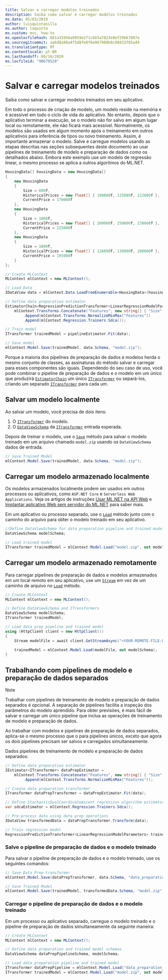 ```yaml
---
title: Salvar e carregar modelos treinados
description: Saiba como salvar e carregar modelos treinados
ms.date: 05/03/2019
author: luisquintanilla
ms.author: luquinta
ms.custom: mvc, how-to
ms.openlocfilehash: 681a35956a8959e2f1cbb5a7023e0ef29b67097e
ms.sourcegitcommit: aa6d8a90a4f5d8fe0f6e967980b8c98433f05a44
ms.translationtype: MT
ms.contentlocale: pt-BR
ms.lasthandoff: 09/16/2020
ms.locfileid: "90679528"
---
```

# <a name="save-and-load-trained-models"></a>Salvar e carregar modelos treinados

Saiba como salvar e carregar modelos treinados em seu aplicativo.

Em todo o processo de criação de modelo, um modelo reside na memória e é acessível em todo o ciclo de vida do aplicativo. No entanto, depois que o aplicativo terminar a execução, se o modelo não for salvo em algum lugar local ou remotamente, ele não ficará mais acessível. Normalmente, os modelos são usados em algum momento após o treinamento em outros aplicativos para inferência de tipos ou novo treinamento. Assim, é importante armazenar o modelo. Salve e carregue modelos usando as etapas descritas nas seções subsequentes deste documento ao usar pipelines de treinamento de modelo e preparação de dados como os detalhados abaixo. Embora este exemplo use um modelo de regressão linear, o mesmo processo se aplica a outros algoritmos do ML.NET.

```csharp
HousingData[] housingData = new HousingData[]
{
    new HousingData
    {
        Size = 600f,
        HistoricalPrices = new float[] { 100000f, 125000f, 122000f },
        CurrentPrice = 170000f
    },
    new HousingData
    {
        Size = 1000f,
        HistoricalPrices = new float[] { 200000f, 250000f, 230000f },
        CurrentPrice = 225000f
    },
    new HousingData
    {
        Size = 1000f,
        HistoricalPrices = new float[] { 126000f, 130000f, 200000f },
        CurrentPrice = 195000f
    }
};

// Create MLContext
MLContext mlContext = new MLContext();

// Load Data
IDataView data = mlContext.Data.LoadFromEnumerable<HousingData>(housingData);

// Define data preparation estimator
EstimatorChain<RegressionPredictionTransformer<LinearRegressionModelParameters>> pipelineEstimator =
    mlContext.Transforms.Concatenate("Features", new string[] { "Size", "HistoricalPrices" })
        .Append(mlContext.Transforms.NormalizeMinMax("Features"))
        .Append(mlContext.Regression.Trainers.Sdca());

// Train model
ITransformer trainedModel = pipelineEstimator.Fit(data);

// Save model
mlContext.Model.Save(trainedModel, data.Schema, "model.zip");
```

Porque a maioria dos pipelines de preparação de dados e modelos herda o mesmo conjunto de classes, as assinaturas do método salvar e carregar para esses componentes são iguais. Dependendo do seu caso de uso, você pode combinar o pipeline de preparação de dados e o modelo em um único que produzirá [`EstimatorChain`](xref:Microsoft.ML.Data.TransformerChain%601) um único [`ITransformer`](xref:Microsoft.ML.ITransformer) ou separá-los, criando um separado [`ITransformer`](xref:Microsoft.ML.ITransformer) para cada um.

## <a name="save-a-model-locally"></a>Salvar um modelo localmente

Ao salvar um modelo, você precisa de dois itens:

1. O [`ITransformer`](xref:Microsoft.ML.ITransformer) do modelo.
2. O [`DataViewSchema`](xref:Microsoft.ML.DataViewSchema) da [`ITransformer`](xref:Microsoft.ML.ITransformer) entrada esperada.

Depois de treinar o modelo, use o [`Save`](xref:Microsoft.ML.ModelOperationsCatalog.Save%2A) método para salvar o modelo treinado em um arquivo chamado `model.zip` usando os `DataViewSchema` dados de entrada.

```csharp
// Save Trained Model
mlContext.Model.Save(trainedModel, data.Schema, "model.zip");
```

## <a name="load-a-model-stored-locally"></a>Carregar um modelo armazenado localmente

Os modelos armazenados localmente podem ser usados em outros processos ou aplicativos, como `ASP.NET Core` e `Serverless Web Applications`. Veja os artigos de instruções [Usar ML.NET na API Web](./serve-model-web-api-ml-net.md) e [Implantar aplicativo Web sem servidor do ML.NET](./serve-model-serverless-azure-functions-ml-net.md) para saber mais.

Em um aplicativo ou processo separado, use o [`Load`](xref:Microsoft.ML.ModelOperationsCatalog.Load%2A) método junto com o caminho do arquivo para obter o modelo treinado em seu aplicativo.

```csharp
//Define DataViewSchema for data preparation pipeline and trained model
DataViewSchema modelSchema;

// Load trained model
ITransformer trainedModel = mlContext.Model.Load("model.zip", out modelSchema);
```

## <a name="load-a-model-stored-remotely"></a>Carregar um modelo armazenado remotamente

Para carregar pipelines de preparação de dados e modelos armazenados em um local remoto em seu aplicativo, use um [`Stream`](xref:System.IO.Stream) em vez de um caminho de arquivo no [`Load`](xref:Microsoft.ML.ModelOperationsCatalog.Load%2A) método.

```csharp
// Create MLContext
MLContext mlContext = new MLContext();

// Define DataViewSchema and ITransformers
DataViewSchema modelSchema;
ITransformer trainedModel;

// Load data prep pipeline and trained model
using (HttpClient client = new HttpClient())
{
    Stream modelFile = await client.GetStreamAsync("<YOUR-REMOTE-FILE-LOCATION>");

    trainedModel = mlContext.Model.Load(modelFile, out modelSchema);
}
```

## <a name="working-with-separate-data-preparation-and-model-pipelines"></a>Trabalhando com pipelines de modelo e preparação de dados separados

> [!NOTE]
> Trabalhar com pipelines de treinamento de modelo e preparação de dados separados é opcional. A separação de pipelines facilita a inspeção dos parâmetros do modelo aprendido. Para obter previsões, é mais fácil de salvar e carregar um único pipeline que inclua as operações de treinamento de modelo e preparação de dados.

Ao trabalhar com modelos e pipelines de preparação de dados separados, aplica-se o mesmo processo que o para pipelines únicos, exceto que agora os dois pipelines precisam ser salvos e carregados simultaneamente.

Dados pipelines de treinamento de modelo e preparação de dados separados:

```csharp
// Define data preparation estimator
IEstimator<ITransformer> dataPrepEstimator =
    mlContext.Transforms.Concatenate("Features", new string[] { "Size", "HistoricalPrices" })
        .Append(mlContext.Transforms.NormalizeMinMax("Features"));

// Create data preparation transformer
ITransformer dataPrepTransformer = dataPrepEstimator.Fit(data);

// Define StochasticDualCoordinateAscent regression algorithm estimator
var sdcaEstimator = mlContext.Regression.Trainers.Sdca();

// Pre-process data using data prep operations
IDataView transformedData = dataPrepTransformer.Transform(data);

// Train regression model
RegressionPredictionTransformer<LinearRegressionModelParameters> trainedModel = sdcaEstimator.Fit(transformedData);
```

### <a name="save-data-preparation-pipeline-and-trained-model"></a>Salve o pipeline de preparação de dados e o modelo treinado

Para salvar o pipeline de preparação de dados e o modelo treinado, use os seguintes comandos:

```csharp
// Save Data Prep transformer
mlContext.Model.Save(dataPrepTransformer, data.Schema, "data_preparation_pipeline.zip");

// Save Trained Model
mlContext.Model.Save(trainedModel, transformedData.Schema, "model.zip");
```

### <a name="load-data-preparation-pipeline-and-trained-model"></a>Carregar o pipeline de preparação de dados e o modelo treinado

Em um processo ou aplicativo separado, carregue o modelo treinado e o pipeline de preparação de dados simultaneamente da seguinte maneira:

```csharp
// Create MLContext
MLContext mlContext = new MLContext();

// Define data preparation and trained model schemas
DataViewSchema dataPrepPipelineSchema, modelSchema;

// Load data preparation pipeline and trained model
ITransformer dataPrepPipeline = mlContext.Model.Load("data_preparation_pipeline.zip",out dataPrepPipelineSchema);
ITransformer trainedModel = mlContext.Model.Load("model.zip", out modelSchema);
```
